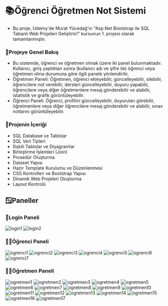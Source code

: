 # 📚Öğrenci Öğretmen Not Sistemi
* Bu proje, Udemy'de Murat Yücedağ'ın "Asp.Net Bootstrap ile SQL Tabanlı Web Projeleri Geliştirin!" kursunun 1. projesi olarak tamamlanmıştır.


### 🚀Projeye Genel Bakış
* Bu sistemde, öğrenci ve öğretmen olmak üzere iki panel bulunmaktadır. Kullanıcı, giriş yaptıktan sonra (kullanıcı adı ve şifre ile) öğrenci veya öğretmen olma durumuna göre ilgili panele yönlendirilir.
* Öğretmen Paneli: Öğretmen, öğrenci ekleyebilir, güncelleyebilir, silebilir, öğrencilere not verebilir, dersleri güncelleyebilir, duyuru yapabilir, öğrencilere veya diğer öğretmenlere mesaj gönderebilir ve alabilir, istatistik ve grafik görüntüleyebilir.
* Öğrenci Paneli: Öğrenci, profilini güncelleyebilir, duyuruları görebilir, öğretmenlere veya diğer öğrencilere mesaj gönderebilir ve alabilir, sınav notlarını görüntüleyebilir.

### 🔎Projenin İçeriği
* SQL Database ve Tablolar
* SQL Veri Tipleri
* İlişkili Tablolar ve Diyagramlar
* Birleştirme İşlemleri (Join)
* Prosedür Oluşturma
* Dataset Yapısı
* Hazır Template Kurulumu ve Düzenlenmesi
* CSS Kontrolleri ve Bootstrap Yapısı 
* Dinamik Web Projeleri Oluşturma 
* Layout Kontrolü

## 🪟Paneller
### 🔑Login Paneli
![login1](https://github.com/user-attachments/assets/023c6034-c0ea-4181-b4aa-36cd190a25ad)
![login2](https://github.com/user-attachments/assets/1be41370-1978-43c8-b09a-dbabfd99093d)
### 🧑‍🎓Öğrenci Paneli
![ogrenci1](https://github.com/user-attachments/assets/9ad67375-9803-446d-a8d1-437d53932eec)
![ogrenci2](https://github.com/user-attachments/assets/1fd4ecc0-014f-416d-8bf9-f1bd9af27498)
![ogrenci3](https://github.com/user-attachments/assets/96330fdf-2b79-479d-a33c-bc04610995cb)
![ogrenci4](https://github.com/user-attachments/assets/43c957a1-f2e7-476e-bd2d-cd4cb813161b)
![ogrenci5](https://github.com/user-attachments/assets/8f2a9b1e-bf6f-49f7-a973-c68078ef5245)
![ogrenci6](https://github.com/user-attachments/assets/a12cf114-a45e-491c-a136-890c5ccbb770)
![ogrenci7](https://github.com/user-attachments/assets/3fdc8da6-da22-488d-aa51-9c039d48117c)
### 🧑‍🏫Öğretmen Paneli
![ogretmen1](https://github.com/user-attachments/assets/432a5dbf-aaed-4d61-9285-ee08c6a9ccb2)
![ogretmen2](https://github.com/user-attachments/assets/76fbc027-bfa6-4999-99fd-25ba141ef58f)
![ogretmen3](https://github.com/user-attachments/assets/dfbfdbbf-3bee-485c-87e9-02ad5f38dfc1)
![ogretmen4](https://github.com/user-attachments/assets/4e09dca9-dcc5-4944-aebd-c0dc2a80b4d1)
![ogretmen5](https://github.com/user-attachments/assets/d058f1cf-93d0-48a4-a32f-4de1e041f06c)
![ogretmen6](https://github.com/user-attachments/assets/5f2d4b0e-543e-40f7-94bf-f16c7dd8d8ae)
![ogretmen7](https://github.com/user-attachments/assets/02846248-2ef2-49f7-83f1-753d589c6d1c)
![ogretmen8](https://github.com/user-attachments/assets/8610a979-55c1-45b7-9ff0-b2a72051002d)
![ogretmen9](https://github.com/user-attachments/assets/9dcc8e01-6c81-4b80-8a16-9cf9fe208820)
![ogretmen10](https://github.com/user-attachments/assets/fa881ee9-224d-4129-8ec6-dba53cb83e8d)
![ogretmen11](https://github.com/user-attachments/assets/ea04ec1f-a266-4e11-adde-19f0dba4985f)
![ogretmen12](https://github.com/user-attachments/assets/afeeba26-f379-48e2-8aa0-c570c9872edb)
![ogretmen13](https://github.com/user-attachments/assets/b6d91068-87d2-4ec3-8a5b-9dd09eca4eaf)
![ogretmen14](https://github.com/user-attachments/assets/2456a107-c36f-4895-abba-7e294c1a9213)
![ogretmen15](https://github.com/user-attachments/assets/de9e8563-6e6b-4fac-83a8-88b428dd3238)
![ogretmen16](https://github.com/user-attachments/assets/5fe4e158-5067-47b0-866e-2db60822cd4f)
![ogretmen17](https://github.com/user-attachments/assets/efebcfa7-d198-41b6-ae9e-1c6faca065cf)



